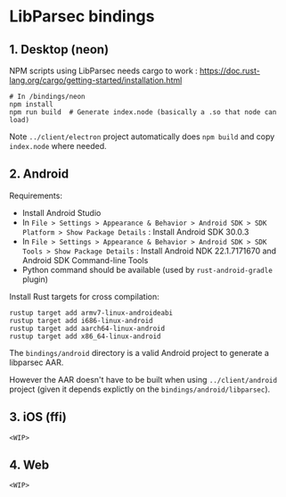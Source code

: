 # LibParsec bindings

## 1. Desktop (neon)
NPM scripts using LibParsec needs cargo to work : https://doc.rust-lang.org/cargo/getting-started/installation.html

    # In /bindings/neon
    npm install
    npm run build  # Generate index.node (basically a .so that node can load)


Note `../client/electron` project automatically does `npm build` and copy `index.node` where needed.

## 2. Android

Requirements:

- Install Android Studio
- In `File > Settings > Appearance & Behavior > Android SDK > SDK Platform > Show Package Details` : Install Android SDK 30.0.3
- In `File > Settings > Appearance & Behavior > Android SDK > SDK Tools > Show Package Details` : Install Android NDK 22.1.7171670 and Android SDK Command-line Tools
- Python command should be available (used by `rust-android-gradle` plugin)

Install Rust targets for cross compilation:

    rustup target add armv7-linux-androideabi
    rustup target add i686-linux-android
    rustup target add aarch64-linux-android
    rustup target add x86_64-linux-android

The `bindings/android` directory is a valid Android project to generate a libparsec AAR.

However the AAR doesn't have to be built when using `../client/android` project (given it depends explictly on the `bindings/android/libparsec`).

## 3. iOS (ffi)

`<WIP>`

## 4. Web

`<WIP>`
